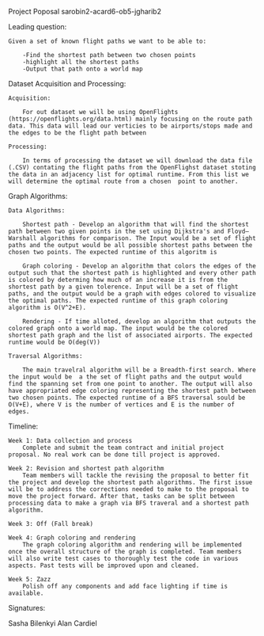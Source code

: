 Project Poposal sarobin2-acard6-ob5-jgharib2

Leading question:

    Given a set of known flight paths we want to be able to:

        -Find the shortest path between two chosen points
        -highlight all the shortest paths
        -Output that path onto a world map

Dataset Acquisition and Processing:

    Acquisition:

        For out dataset we will be using OpenFlights (https://openflights.org/data.html) mainly focusing on the route path data. This data will lead our verticies to be airports/stops made and the edges to be the flight path between 

    Processing:

        In terms of processing the dataset we will download the data file (.CSV) contating the flight paths from the OpenFlighst dataset stoting the data in an adjacency list for optimal runtime. From this list we will determine the optimal route from a chosen  point to another.

Graph Algorithms:

    Data Algorithms:

        Shortest path - Develop an algorithm that will find the shortest path between two given points in the set using Dijkstra's and Floyd–Warshall algorithms for comparison. The Input would be a set of flight paths and the output would be all possible shortest paths between the chosen two points. The expected runtime of this algoritm is
        
        Graph coloring - Develop an algorithm that colors the edges of the output such that the shortest path is highlighted and every other path is colored by determing how much of an increase it is from the shortest path by a given tolerence. Input will be a set of flight paths, and the output would be a graph with edges colored to visualize the optimal paths. The expected runtime of this graph coloring algorithm is O(V^2+E).

        Rendering - If time alloted, develop an algorithm that outputs the colored graph onto a world map. The input would be the colored shortest path graph and the list of associated airports. The expected runtime would be O(deg(V))

    Traversal Algorithms:
    
        The main travelral algorithm will be a Breadth-first search. Where the input would be  a the set of flight paths and the output would find the spanning set from one point to another. The output will also have appropriated edge coloring representing the shortest path between two chosen points. The expected runtime of a BFS traversal sould be O(V+E), where V is the number of vertices and E is the number of edges.

Timeline:

    Week 1: Data collection and process
        Complete and submit the team contract and initial project proposal. No real work can be done till project is approved.
 
    Week 2: Revision and shortest path algorithm
       	Team members will tackle the revising the proposal to better fit the project and develop the shortest path algorithms. The first issue will be to address the corrections needed to make to the proposal to move the project forward. After that, tasks can be split between processing data to make a graph via BFS traveral and a shortest path algorithm.
 
    Week 3: Off (Fall break)
 
    Week 4: Graph coloring and rendering
       	The graph coloring algorithm and rendering will be implemented once the overall structure of the graph is completed. Team members will also write test cases to thoroughly test the code in various aspects. Past tests will be improved upon and cleaned.
 
    Week 5: Zazz
       	Polish off any components and add face lighting if time is available.


Signatures:

Sasha Bilenkyi
Alan Cardiel